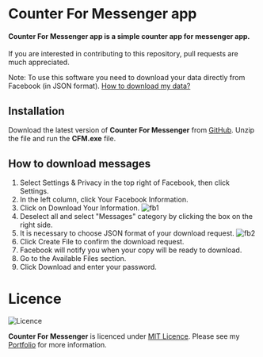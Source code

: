 # Counter For Messenger app

#### Counter For Messenger app is a simple counter app for messenger app.

If you are interested in contributing to this repository, pull requests are much appreciated.

Note: To use this software you need to download your data directly from Facebook (in JSON format).
[How to download my data?](https://github.com/Kubis10/CounterForMessenger#how-to-download-messages)

## Installation 

Download the latest version of **Counter For Messenger** from [GitHub](https://github.com/Kubis10/CounterForMessenger).
Unzip the file and run the **CFM.exe** file.

## How to download messages

1. Select Settings & Privacy in the top right of Facebook, then click Settings.
1. In the left column, click Your Facebook Information.
1. Click on Download Your Information.
![fb1](https://user-images.githubusercontent.com/17026216/99185953-4e075300-274d-11eb-99f1-eb475a465652.png)
1. Deselect all and select "Messages" category by clicking the box on the right side.
1. It is necessary to choose JSON format of your download request.
![fb2](https://user-images.githubusercontent.com/17026216/99186010-b2c2ad80-274d-11eb-8684-4077192373f0.png)
1. Click Create File to confirm the download request.
1. Facebook will notify you when your copy will be ready to download.
1. Go to the Available Files section.
1. Click Download and enter your password.

# Licence
![Licence](https://img.shields.io/github/license/kmchris/messenger-counter?style=flat-square)

**Counter For Messenger** is licenced under [MIT Licence](https://opensource.org/licenses/MIT).
Please see my [Portfolio](https://jakubprzybysz.netlify.app/) for more information.
